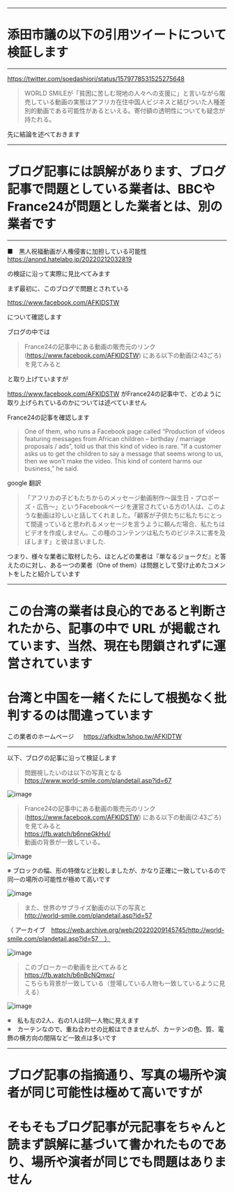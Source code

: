 <hr />

# 添田市議の以下の引用ツイートについて検証します

<hr />

https://twitter.com/soedashiori/status/1579778531525275648

>WORLD SMILEが「貧困に苦しむ現地の人々への支援に」と言いながら販売している動画の実態はアフリカ在住中国人ビジネスと結びついた人種差別的動画である可能性があるといえる。寄付額の透明性についても疑念が持たれる。

先に結論を述べておきます

<hr />

# ブログ記事には誤解があります、ブログ記事で問題としている業者は、BBCやFrance24が問題とした業者とは、別の業者です

<hr />

■　黒人祝福動画が人権侵害に加担している可能性  
https://anond.hatelabo.jp/20220212032819  

の検証に沿って実際に見比べてみます  

まず最初に、このブログで問題とされている  

https://www.facebook.com/AFKIDSTW

について確認します  

ブログの中では  

>France24の記事中にある動画の販売元のリンク(https://www.facebook.com/AFKIDSTW) にある以下の動画(2:43ごろ)を見てみると

と取り上げていますが

https://www.facebook.com/AFKIDSTW がFrance24の記事中で、どのように取り上げられているのかについては述べていません  

France24の記事を確認します

>One of them, who runs a Facebook page called “Production of videos featuring messages from African children – birthday / marriage proposals / ads”, told us that this kind of video is rare. "If a customer asks us to get the children to say a message that seems wrong to us, then we won’t make the video. This kind of content harms our business,” he said.

google 翻訳

>「アフリカの子どもたちからのメッセージ動画制作～誕生日・プロポーズ・広告～」というFacebookページを運営されている方の1人は、このような動画は珍しいと話してくれました。「顧客が子供たちに私たちにとって間違っていると思われるメッセージを言うように頼んだ場合、私たちはビデオを作成しません。この種のコンテンツは私たちのビジネスに害を及ぼします」と彼は言いました.

つまり、様々な業者に取材したら、ほとんどの業者は『単なるジョークだ』と答えたのに対し、ある一つの業者（One of them）は問題として受け止めたコメントをしたと紹介しています

<hr />

# この台湾の業者は良心的であると判断されたから、記事の中で URL が掲載されています、当然、現在も閉鎖されずに運営されています  
# 台湾と中国を一緒くたにして根拠なく批判するのは間違っています

この業者のホームページ 　
https://afkidtw.1shop.tw/AFKIDTW  

<hr />

以下、ブログの記事に沿って検証します

>問題視したいのは以下の写真となる  
https://www.world-smile.com/plandetail.asp?id=67
 
 ![image](https://user-images.githubusercontent.com/112106066/195087039-12fc701d-1fb4-44aa-b118-4e0726d63e01.png)

>France24の記事中にある動画の販売元のリンク(https://www.facebook.com/AFKIDSTW) にある以下の動画(2:43ごろ)を見てみると  
https://fb.watch/b6nneGkHvl/  
動画の背景が一致している。
 
![image](https://user-images.githubusercontent.com/112106066/195087360-d70ef1db-aeaa-4770-92b8-1edac24baa37.png)

※ ブロックの幅、形の特徴など比較しましたが、かなり正確に一致しているので同一の場所の可能性が極めて高いです

![image](https://user-images.githubusercontent.com/112106066/195096558-c9d091ea-65e2-4247-9499-47bac764e566.png)  

>また、世界のサプライズ動画の以下の写真と  
http://world-smile.com/plandetail.asp?id=57   

（ アーカイブ　https://web.archive.org/web/20220209145745/http://world-smile.com/plandetail.asp?id=57　）
 
 ![image](https://user-images.githubusercontent.com/112106066/195094132-36d68aeb-5ee4-4a6a-af21-7edc056087f6.png)
 
>このブローカーの動画を比べてみると  
https://fb.watch/b6nBcNQmxc/  
こちらも背景が一致している（登場している人物も一致しているように見える）  

 ![image](https://user-images.githubusercontent.com/112106066/195094562-96d36476-59e5-4225-9eed-94b837737551.png)

※　私も左の2人、右の1人は同一人物に見えます  
※　カーテンなので、重ね合わせの比較はできませんが、カーテンの色、質、電飾の横方向の間隔など一致点は多いです  

<hr />

# ブログ記事の指摘通り、写真の場所や演者が同じ可能性は極めて高いですが  
# そもそもブログ記事が元記事をちゃんと読まず誤解に基づいて書かれたものであり、場所や演者が同じでも問題はありません
